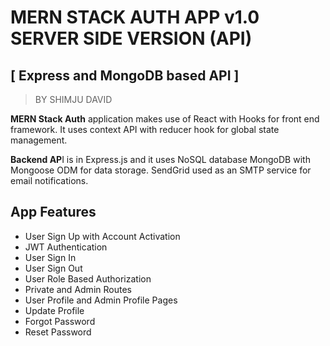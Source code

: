 
# MERN STACK AUTH APP v1.0 SERVER SIDE VERSION (API)

## [ Express and MongoDB based API ]

> BY SHIMJU DAVID

**MERN Stack Auth** application makes use of React with Hooks for front end framework. It uses context API with reducer hook for global state management.

**Backend AP**I is in Express.js and it uses NoSQL database MongoDB with Mongoose ODM for data storage. SendGrid used as an SMTP service for email notifications.

## App Features

- User Sign Up with Account Activation
- JWT Authentication
- User Sign In
- User Sign Out
- User Role Based Authorization
- Private and Admin Routes
- User Profile and Admin Profile Pages
- Update Profile
- Forgot Password
- Reset Password

